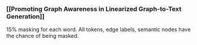 ### [[Promoting Graph Awareness in Linearized Graph-to-Text Generation]]
15% masking for each word. All tokens, edge labels, semantic nodes have the chance of being masked.